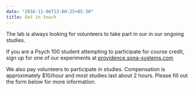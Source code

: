 ```yaml
---
date: "2016-11-06T13:00:25+05:30"
title: Get in touch
---
```


The lab is always looking for volunteers to take part in our in our ongoing studies. 

If you are a Psych 100 student attempting to participate for course credit, sign up for one of our experiments at [providence.sona-systems.com](http://providence.sona-systems.com)

We also pay volunteers to participate in studies. Compensation is approximately $10/hour and most studies last about 2 hours. Please fill out the form below for more information.

